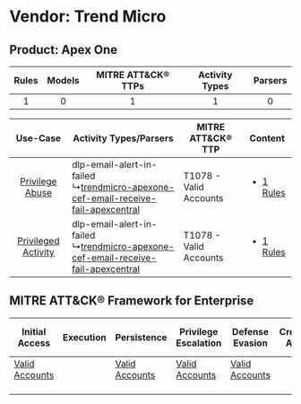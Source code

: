 Vendor: Trend Micro
===================
Product: Apex One
-----------------
| Rules | Models | MITRE ATT&CK® TTPs | Activity Types | Parsers |
|:-----:|:------:|:------------------:|:--------------:|:-------:|
|   1   |   0    |         1          |       1        |    0    |

|    Use-Case    | Activity Types/Parsers    | MITRE ATT&CK® TTP          | Content    |
|:----:| ---- | ---- | ---- |
|     [Privilege Abuse](../../../UseCases/uc_privilege_abuse.md)     |  dlp-email-alert-in-failed<br> ↳[trendmicro-apexone-cef-email-receive-fail-apexcentral](Ps/pC_trendmicroapexonecefemailreceivefailapexcentral.md)<br> | T1078 - Valid Accounts<br> | [<ul><li>1 Rules</li></ul>](RM/r_m_trend_micro_apex_one_Privilege_Abuse.md)     |
| [Privileged Activity](../../../UseCases/uc_privileged_activity.md) |  dlp-email-alert-in-failed<br> ↳[trendmicro-apexone-cef-email-receive-fail-apexcentral](Ps/pC_trendmicroapexonecefemailreceivefailapexcentral.md)<br> | T1078 - Valid Accounts<br> | [<ul><li>1 Rules</li></ul>](RM/r_m_trend_micro_apex_one_Privileged_Activity.md) |

MITRE ATT&CK® Framework for Enterprise
--------------------------------------
| Initial Access                                                      | Execution | Persistence                                                         | Privilege Escalation                                                | Defense Evasion                                                     | Credential Access | Discovery | Lateral Movement | Collection | Command and Control | Exfiltration | Impact |
| ------------------------------------------------------------------- | --------- | ------------------------------------------------------------------- | ------------------------------------------------------------------- | ------------------------------------------------------------------- | ----------------- | --------- | ---------------- | ---------- | ------------------- | ------------ | ------ |
| [Valid Accounts](https://attack.mitre.org/techniques/T1078)<br><br> |           | [Valid Accounts](https://attack.mitre.org/techniques/T1078)<br><br> | [Valid Accounts](https://attack.mitre.org/techniques/T1078)<br><br> | [Valid Accounts](https://attack.mitre.org/techniques/T1078)<br><br> |                   |           |                  |            |                     |              |        |